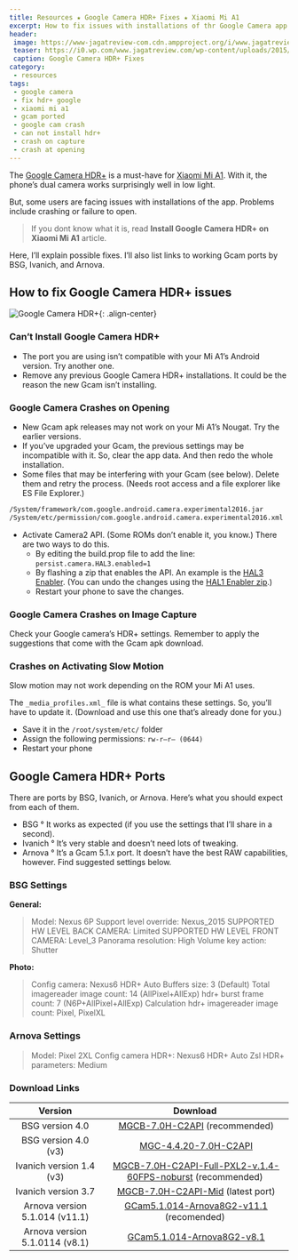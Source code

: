```yaml
---
title: Resources ★ Google Camera HDR+ Fixes ★ Xiaomi Mi A1
excerpt: How to fix issues with installations of thr Google Camera app including crashing or failure to open etc.
header:
 image: https://www-jagatreview-com.cdn.ampproject.org/i/www.jagatreview.com/wp-content/uploads/2015/06/Aplikasi-Kamera-Android-Google-Camera1.png
 teaser: https://i0.wp.com/www.jagatreview.com/wp-content/uploads/2015/06/Aplikasi-Kamera-Android-Google-Camera1.png?resize=350%2C250
 caption: Google Camera HDR+ Fixes
category:
 - resources
tags:
 - google camera
 - fix hdr+ google
 - xiaomi mi a1
 - gcam ported
 - google cam crash
 - can not install hdr+
 - crash on capture
 - crash at opening
---
```


The [Google Camera HDR+](https://mi.knoacc.org/download-aplikasi-google-camera-cocok-untuk-miui-xiaomi) is a must-have for [Xiaomi Mi A1](https://mi.knoacc.org/lima-alasan-utama-memiliki-xiaomi-mi-a1). With it, the phone’s dual camera works surprisingly well in low light.

But, some users are facing issues with installations of the app. Problems include crashing or failure to open.

> If you dont know what it is, read **Install Google Camera HDR+ on Xiaomi Mi A1** article.

Here, I’ll explain possible fixes. I’ll also list links to working Gcam ports by BSG, Ivanich, and Arnova.

## How to fix Google Camera HDR+ issues

![Google Camera HDR+](https://cdn57.androidauthority.net/wp-content/uploads/2016/04/Google-Camera-interface-Nexus-6P-Android-N.jpg){: .align-center}

### Can’t Install Google Camera HDR+

- The port you are using isn’t compatible with your Mi A1’s Android version. Try another one.
- Remove any previous Google Camera HDR+ installations. It could be the reason the new Gcam isn’t installing.

### Google Camera Crashes on Opening

- New Gcam apk releases may not work on your Mi A1’s Nougat. Try the earlier versions.
- If you’ve upgraded your Gcam, the previous settings may be incompatible with it. So, clear the app data. And then redo the whole installation.
- Some files that may be interfering with your Gcam (see below). Delete them and retry the process. (Needs root access and a file explorer like ES File Explorer.)
```cmd
/System/framework/com.google.android.camera.experimental2016.jar
/System/etc/permission/com.google.android.camera.experimental2016.xml
```
- Activate Camera2 API. (Some ROMs don’t enable it, you know.) There are two ways to do this.
  - By editing the build.prop file to add the line:
`persist.camera.HAL3.enabled=1`
  - By flashing a zip that enables the API. An example is the [HAL3 Enabler](https://www.celsoazevedo.com/files/android/f/HAL3_Enabler.zip). (You can undo the changes using the [HAL1 Enabler zip](https://www.celsoazevedo.com/files/android/f/HAL1_Enabler_by_siankatabg.zip).)
  - Restart your phone to save the changes.

### Google Camera Crashes on Image Capture

Check your Google camera’s HDR+ settings. Remember to apply the suggestions that come with the Gcam apk download.

### Crashes on Activating Slow Motion

Slow motion may not work depending on the ROM your Mi A1 uses.

The `_media_profiles.xml_` file is what contains these settings. So, you’ll have to update it. (Download and use this one that’s already done for you.)

- Save it in the `/root/system/etc/` folder
- Assign the following permissions: `rw-r–r– (0644)`
- Restart your phone

## Google Camera HDR+ Ports

There are ports by BSG, Ivanich, or Arnova. Here’s what you should expect from each of them.

- BSG ° It works as expected (if you use the settings that I’ll share in a second).
- Ivanich ° It’s very stable and doesn’t need lots of tweaking.
- Arnova ° It’s a Gcam 5.1.x port. It doesn’t have the best RAW capabilities, however. Find suggested settings below.

### BSG Settings

**General:**

> Model: Nexus 6P Support level
> override: Nexus_2015 SUPPORTED
> HW LEVEL BACK CAMERA: Limited
> SUPPORTED HW LEVEL FRONT CAMERA: Level_3
> Panorama resolution: High
> Volume key action: Shutter 

**Photo:**

> Config camera: Nexus6 HDR+ Auto
> Buffers size: 3 (Default)
> Total imagereader image count: 14 (AllPixel+AllExp)
> hdr+ burst frame count: 7 (N6P+AllPixel+AllExp)
> Calculation hdr+ imagereader image count: Pixel, PixelXL 

### Arnova Settings

> Model: Pixel 2XL
> Config camera HDR+: Nexus6
> HDR+ Auto Zsl HDR+ parameters: Medium 

### Download Links

| Version | Download |
|:------:|:------:|
| BSG version 4.0 | [MGCB-7.0H-C2API](https://www.celsoazevedo.com/files/android/google-camera/f/MGCB_7.0H_C2API_v.4.0_AllinOne_Full_Manual.apk) (recommended) |
| BSG version 4.0 (v3) | [MGC-4.4.20-7.0H-C2API](https://www.celsoazevedo.com/files/android/google-camera/f/MGC_4.4.20_7.0H_C2API_v.4.0_AllinOne_Full_Manual.apk) |
| Ivanich version 1.4 (v3) | [MGCB-7.0H-C2API-Full-PXL2-v.1.4-60FPS-noburst](https://www.celsoazevedo.com/files/android/google-camera/f/MGCB_7.0H_C2API_Full_PXL2_v.1.4_60FPS_noburst_v3.apk) (recommended) |
| Ivanich version 3.7 | [MGCB-7.0H-C2API-Mid](https://www.celsoazevedo.com/files/android/google-camera/f/MGCB_7.0H_C2API_Mid_v.3.7_AllinOne_Full_Manual_60fps.apk) (latest port) |
| Arnova version 5.1.014 (v11.1) | [GCam5.1.014-Arnova8G2-v11.1](https://www.celsoazevedo.com/files/android/google-camera/f/GCam5.1.014-Arnova8G2-v11.1-N.apk) (recomended) |
| Arnova version 5.1.0114 (v8.1) |  [GCam5.1.014-Arnova8G2-v8.1](https://www.celsoazevedo.com/files/android/google-camera/f/GCam5.1.014-Arnova8G2-v8.1.apk) |

